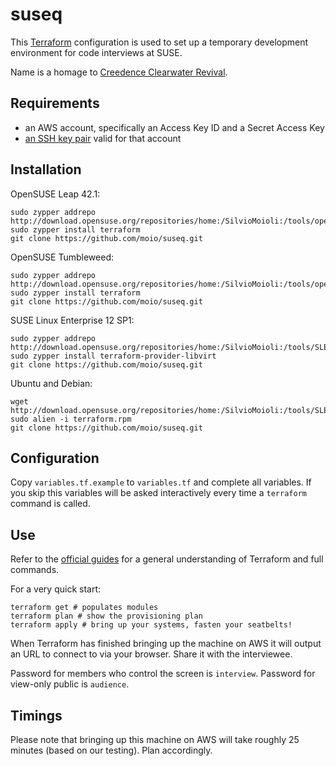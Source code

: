 # suseq

This [Terraform](https://www.terraform.io/) configuration is used to set up a temporary development environment for code interviews at SUSE.

Name is a homage to [Creedence Clearwater Revival](https://www.youtube.com/watch?v=6BRMnrkbvso).

## Requirements

 - an AWS account, specifically an Access Key ID and a Secret Access Key
 - [an SSH key pair](http://docs.aws.amazon.com/AWSEC2/latest/UserGuide/ec2-key-pairs.html#having-ec2-create-your-key-pair) valid for that account

## Installation

OpenSUSE Leap 42.1:
```
sudo zypper addrepo http://download.opensuse.org/repositories/home:/SilvioMoioli:/tools/openSUSE_Leap_42.1/home:SilvioMoioli:tools.repo
sudo zypper install terraform
git clone https://github.com/moio/suseq.git
```

OpenSUSE Tumbleweed:
```
sudo zypper addrepo http://download.opensuse.org/repositories/home:/SilvioMoioli:/tools/openSUSE_Tumbleweed/home:SilvioMoioli:tools.repo
sudo zypper install terraform
git clone https://github.com/moio/suseq.git
```

SUSE Linux Enterprise 12 SP1:
```
sudo zypper addrepo http://download.opensuse.org/repositories/home:/SilvioMoioli:/tools/SLE_12_SP1/home:SilvioMoioli:tools.repo
sudo zypper install terraform-provider-libvirt
git clone https://github.com/moio/suseq.git
```

Ubuntu and Debian:
```
wget http://download.opensuse.org/repositories/home:/SilvioMoioli:/tools/SLE_12_SP1/x86_64/terraform.rpm
sudo alien -i terraform.rpm
git clone https://github.com/moio/suseq.git
```

## Configuration

Copy `variables.tf.example` to `variables.tf` and complete all variables. If you skip this variables will be asked interactively every time a `terraform` command is called.

## Use

Refer to the [official guides](https://www.terraform.io/docs/index.html) for a general understanding of Terraform and full commands.

For a very quick start:
```
terraform get # populates modules
terraform plan # show the provisioning plan
terraform apply # bring up your systems, fasten your seatbelts!
```

When Terraform has finished bringing up the machine on AWS it will output an URL to connect to via your browser.
Share it with the interviewee.

Password for members who control the screen is `interview`.
Password for view-only public is `audience`.

## Timings

Please note that bringing up this machine on AWS will take roughly 25 minutes (based on our testing). Plan accordingly.
